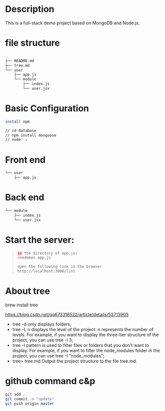 # Description
This is a full-stack demo project based on MongoDB and Node.js.
# file structure
```bash
.
├── README.md
├── tree.md
└── user
    ├── app.js
    └── module
        ├── index.js
        └── user.jsx
```

# Basic Configuration

```bash
install npm

// cd database
// npm install mongoose
// node -v
```



# Front end
```bash
└── user
    ├── app.js
```

# Back end

```bash
└── module
    ├── index.js
    └── user.jsx
```

# Start the server:

>```bash
>in the directory of app.js:
>>nodemon app.js
>
>open the following link in the browser
>http://localhost:3000/list
>```
>
>

# About tree
brew install tree

https://blog.csdn.net/qq673318522/article/details/53713903

* tree -d only displays folders;
* tree -L n displays the level of the project. n represents the number of levels. For example, if you want to display the three-tier structure of the project, you can use tree -l 3;
* tree -I pattern is used to filter files or folders that you don't want to display. For example, if you want to filter the node_modules folder in the project, you can use tree -I "node_modules";
* tree> tree.md Output the project structure to the file tree.md.

# github command c&p
```bash
git add .
git commit -m "update"
git push origin master
```

